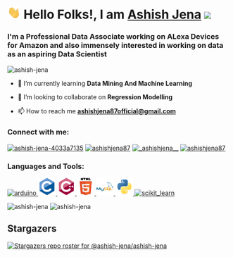 <h1> <img src="https://raw.githubusercontent.com/ABSphreak/ABSphreak/master/gifs/Hi.gif" width="30px"> Hello Folks!, I am <a href="https://github.com/ashish-jena">Ashish Jena</a> <img src="https://emojis.slackmojis.com/emojis/images/1531849430/4246/blob-sunglasses.gif?1531849430" width="30px"></h1>
</h1>

<h3 align="left">I'm a Professional Data Associate working on ALexa Devices for Amazon and also immensely interested in working on data as an aspiring Data Scientist</h3>

<p align="left"> <img src="https://komarev.com/ghpvc/?username=ashish-jena&label=Profile%20views&color=0e75b6&style=flat" alt="ashish-jena" /> </p>

- 🌱 I’m currently learning **Data Mining And Machine Learning**

- 👯 I’m looking to collaborate on **Regression Modelling**

- 📫 How to reach me **ashishjena87official@gmail.com**

<h3 align="left">Connect with me:</h3>
<p align="left">
<a href="https://linkedin.com/in/ashish-jena-4033a7135" target="blank"><img align="center" src="https://raw.githubusercontent.com/rahuldkjain/github-profile-readme-generator/master/src/images/icons/Social/linked-in-alt.svg" alt="ashish-jena-4033a7135" height="30" width="40" /></a>
<a href="https://kaggle.com/ashishjena87" target="blank"><img align="center" src="https://raw.githubusercontent.com/rahuldkjain/github-profile-readme-generator/master/src/images/icons/Social/kaggle.svg" alt="ashishjena87" height="30" width="40" /></a>
<a href="https://instagram.com/_ashishjena__" target="blank"><img align="center" src="https://raw.githubusercontent.com/rahuldkjain/github-profile-readme-generator/master/src/images/icons/Social/instagram.svg" alt="_ashishjena__" height="30" width="40" /></a>
<a href="https://discord.gg/ashishjena87" target="blank"><img align="center" src="https://raw.githubusercontent.com/rahuldkjain/github-profile-readme-generator/master/src/images/icons/Social/discord.svg" alt="ashishjena87" height="30" width="40" /></a>
</p>

<h3 align="left">Languages and Tools:</h3>
<p align="left"> <a href="https://www.arduino.cc/" target="_blank"> <img src="https://cdn.worldvectorlogo.com/logos/arduino-1.svg" alt="arduino" width="40" height="40"/> </a> <a href="https://www.cprogramming.com/" target="_blank"> <img src="https://raw.githubusercontent.com/devicons/devicon/master/icons/c/c-original.svg" alt="c" width="40" height="40"/> </a> <a href="https://www.w3schools.com/cpp/" target="_blank"> <img src="https://raw.githubusercontent.com/devicons/devicon/master/icons/cplusplus/cplusplus-original.svg" alt="cplusplus" width="40" height="40"/> </a> <a href="https://www.w3.org/html/" target="_blank"> <img src="https://raw.githubusercontent.com/devicons/devicon/master/icons/html5/html5-original-wordmark.svg" alt="html5" width="40" height="40"/> </a> <a href="https://www.mysql.com/" target="_blank"> <img src="https://raw.githubusercontent.com/devicons/devicon/master/icons/mysql/mysql-original-wordmark.svg" alt="mysql" width="40" height="40"/> </a> <a href="https://www.python.org" target="_blank"> <img src="https://raw.githubusercontent.com/devicons/devicon/master/icons/python/python-original.svg" alt="python" width="40" height="40"/> </a> <a href="https://scikit-learn.org/" target="_blank"> <img src="https://upload.wikimedia.org/wikipedia/commons/0/05/Scikit_learn_logo_small.svg" alt="scikit_learn" width="40" height="40"/> </a> </p>

<p><img align="left" src="https://github-readme-stats.vercel.app/api/top-langs?username=ashish-jena&show_icons=true&locale=en&layout=compact" alt="ashish-jena" /></p>

<p>&nbsp;<img align="centre" src="https://github-readme-stats.vercel.app/api?username=ashish-jena&show_icons=true&locale=en" alt="ashish-jena" /></p>

## Stargazers

[![Stargazers repo roster for @ashish-jena/ashish-jena](https://reporoster.com/stars/ashish-jena/ashish-jena)](https://github.com/ashish-jena/ashish-jena/stargazers)
